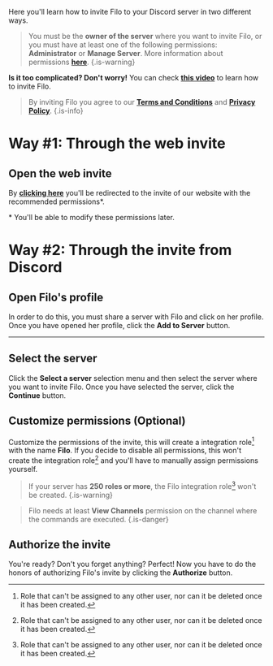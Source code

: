 Here you'll learn how to invite Filo to your Discord server in two different ways.

> You must be the **owner of the server** where you want to invite Filo, or you must have at least one of the following permissions: **Administrator** or **Manage Server**. More information about permissions **[here](https://support.discord.com/hc/en-us/articles/206029707)**.
{.is-warning}

**Is it too complicated? Don't worry!**
You can check **[this video](https://www.youtube.com/watch?v=1kCAgpOw-g0)** to learn how to invite Filo.

> By inviting Filo you agree to our **[Terms and Conditions]({{LINKS_MAIN}}/terms)** and **[Privacy Policy]({{LINKS_MAIN}}/privacy)**.
{.is-info}

# Way #1: Through the web invite

## Open the web invite

By **[clicking here]({{LINKS_MAIN}}/invite)** you'll be redirected to the invite of our website with the recommended permissions\*.

\* You'll be able to modify these permissions later.

# Way #2: Through the invite from Discord

## Open Filo's profile

In order to do this, you must share a server with Filo and click on her profile. Once you have opened her profile, click the **Add to Server** button.

---

## Select the server

Click the **Select a server** selection menu and then select the server where you want to invite Filo. Once you have selected the server, click the **Continue** button.

## Customize permissions (Optional)

Customize the permissions of the invite, this will create a integration role[^1] with the name **Filo**.
If you decide to disable all permissions, this won't create the integration role[^1] and you'll have to manually assign permissions yourself.

> If your server has **250 roles or more**, the Filo integration role[^1] won't be created.
{.is-warning}

> Filo needs at least **View Channels** permission on the channel where the commands are executed.
{.is-danger}

## Authorize the invite

You're ready? Don't you forget anything? Perfect!
Now you have to do the honors of authorizing Filo's invite by clicking the **Authorize** button.

[^1]: Role that can't be assigned to any other user, nor can it be deleted once it has been created.
